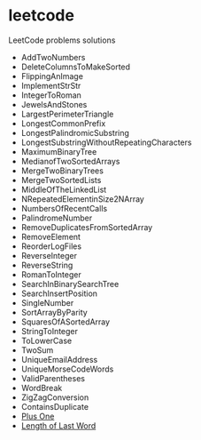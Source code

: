 # leetcode
LeetCode problems solutions

- AddTwoNumbers
- DeleteColumnsToMakeSorted
- FlippingAnImage
- ImplementStrStr
- IntegerToRoman
- JewelsAndStones
- LargestPerimeterTriangle
- LongestCommonPrefix
- LongestPalindromicSubstring
- LongestSubstringWithoutRepeatingCharacters
- MaximumBinaryTree
- MedianofTwoSortedArrays
- MergeTwoBinaryTrees
- MergeTwoSortedLists
- MiddleOfTheLinkedList
- NRepeatedElementinSize2NArray
- NumbersOfRecentCalls
- PalindromeNumber
- RemoveDuplicatesFromSortedArray
- RemoveElement
- ReorderLogFiles
- ReverseInteger
- ReverseString
- RomanToInteger
- SearchInBinarySearchTree
- SearchInsertPosition
- SingleNumber
- SortArrayByParity
- SquaresOfASortedArray
- StringToInteger
- ToLowerCase
- TwoSum
- UniqueEmailAddress
- UniqueMorseCodeWords
- ValidParentheses
- WordBreak
- ZigZagConversion
- ContainsDuplicate
- [Plus One](https://leetcode.com/problems/plus-one/)
- [Length of Last Word](https://leetcode.com/problems/length-of-last-word/)

